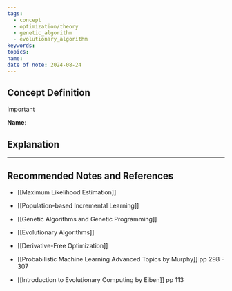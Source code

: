 ```yaml
---
tags:
  - concept
  - optimization/theory
  - genetic_algorithm
  - evolutionary_algorithm
keywords: 
topics: 
name: 
date of note: 2024-08-24
---
```


## Concept Definition

>[!important]
>**Name**: 



## Explanation





-----------
##  Recommended Notes and References


- [[Maximum Likelihood Estimation]]

- [[Population-based Incremental Learning]]
- [[Genetic Algorithms and Genetic Programming]]
- [[Evolutionary Algorithms]]
- [[Derivative-Free Optimization]]

- [[Probabilistic Machine Learning Advanced Topics by Murphy]] pp 298 - 307
- [[Introduction to Evolutionary Computing by Eiben]] pp 113